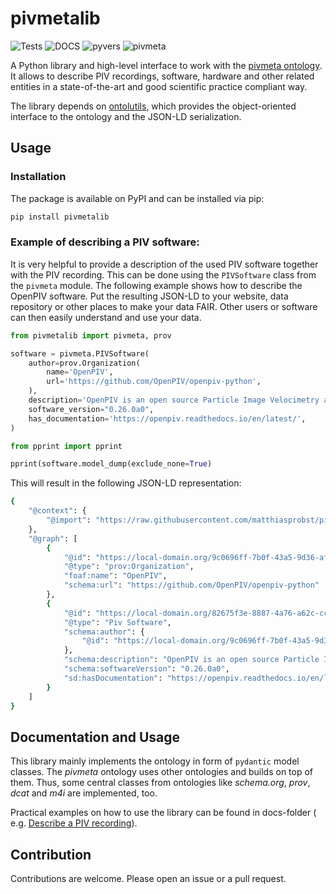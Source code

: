 # pivmetalib

![Tests](https://github.com/matthiasprobst/pivmetalib/actions/workflows/tests.yml/badge.svg)
![DOCS](https://codecov.io/gh/matthiasprobst/pivmetalib/branch/main/graph/badge.svg)
![pyvers](https://img.shields.io/badge/python-3.8%20%7C%203.9%20%7C%203.10%20%7C%203.11%20%7C%203.12-blue)
![pivmeta](https://img.shields.io/badge/pivmeta-1.1.0-orange)

A Python library and high-level interface to work with the [pivmeta ontology](https://matthiasprobst.github.io/pivmeta/). 
It allows to describe PIV recordings, software, hardware and other related entities in a state-of-the-art and good
scientific practice compliant way.

The library depends on [ontolutils](https://ontology-utils.readthedocs.io/en/latest/), which provides the 
object-oriented interface to the ontology and the JSON-LD serialization.


## Usage

### Installation

The package is available on PyPI and can be installed via pip:
```bash
pip install pivmetalib
```

### Example of describing a PIV software:
It is very helpful to provide a description of the used PIV software together with the PIV recording. This can be done
using the `PIVSoftware` class from the `pivmeta` module. The following example shows how to describe the OpenPIV 
software. Put the resulting JSON-LD to your website, data repository or other places to make your data FAIR. 
Other users or software can then easily understand and use your data.

```python
from pivmetalib import pivmeta, prov

software = pivmeta.PIVSoftware(
    author=prov.Organization(
        name='OpenPIV',
        url='https://github.com/OpenPIV/openpiv-python',
    ),
    description='OpenPIV is an open source Particle Image Velocimetry analysis software written in Python and Cython',
    software_version="0.26.0a0",
    has_documentation='https://openpiv.readthedocs.io/en/latest/',
)

from pprint import pprint

pprint(software.model_dump(exclude_none=True)
```

This will result in the following JSON-LD representation:

```bash
{
    "@context": {
        "@import": "https://raw.githubusercontent.com/matthiasprobst/pivmeta/main/pivmeta_context.jsonld"
    },
    "@graph": [
        {
            "@id": "https://local-domain.org/9c0696ff-7b0f-43a5-9d36-afca62f0f374",
            "@type": "prov:Organization",
            "foaf:name": "OpenPIV",
            "schema:url": "https://github.com/OpenPIV/openpiv-python"
        },
        {
            "@id": "https://local-domain.org/82675f3e-8887-4a76-a62c-cc1119857735",
            "@type": "Piv Software",
            "schema:author": {
                "@id": "https://local-domain.org/9c0696ff-7b0f-43a5-9d36-afca62f0f374"
            },
            "schema:description": "OpenPIV is an open source Particle Image Velocimetry analysis software written in Python and Cython",
            "schema:softwareVersion": "0.26.0a0",
            "sd:hasDocumentation": "https://openpiv.readthedocs.io/en/latest/"
        }
    ]
}
```


## Documentation and Usage

This library mainly implements the ontology in form of `pydantic` model classes. The *pivmeta* ontology uses other
ontologies and builds on top of them. Thus, some central classes from ontologies like *schema.org*, *prov*, *dcat* and
*m4i* are implemented, too.

Practical examples on how to use the library can be found in docs-folder (
e.g. [Describe a PIV recording](docs/Describe_a_PIV_recording.ipynb)).


## Contribution

Contributions are welcome. Please open an issue or a pull request.



